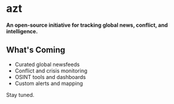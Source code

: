 # azt

**An open-source initiative for tracking global news, conflict, and intelligence.**

## What's Coming

- Curated global newsfeeds
- Conflict and crisis monitoring
- OSINT tools and dashboards
- Custom alerts and mapping

Stay tuned.
